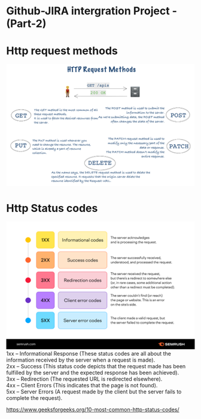 # Github-JIRA intergration Project - (Part-2)







# Http request methods

![alt text](image.png)

# Http Status codes
![alt text](image-1.png)
<br />
1xx – Informational Response (These status codes are all about the information received by the server when a request is made).<br />
2xx – Success (This status code depicts that the request made has been fulfilled by the server and the expected response has been achieved).<br />
3xx – Redirection (The requested URL is redirected elsewhere).<br />
4xx – Client Errors (This indicates that the page is not found).<br />
5xx – Server Errors (A request made by the client but the server fails to complete the request). <br />

https://www.geeksforgeeks.org/10-most-common-http-status-codes/
